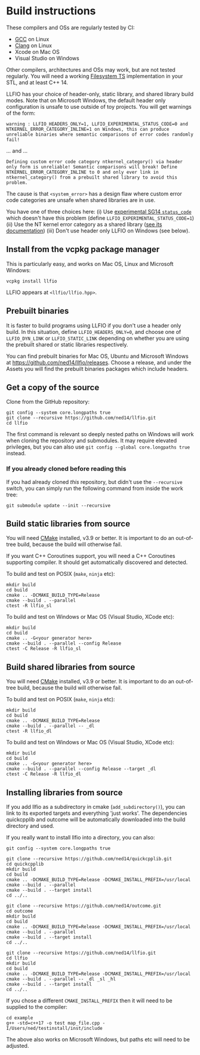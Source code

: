 # Build instructions

These compilers and OSs are regularly tested by CI:

- [GCC](https://gcc.gnu.org/) on Linux
- [Clang](https://clang.llvm.org/) on Linux
- Xcode on Mac OS
- Visual Studio on Windows

Other compilers, architectures and OSs may work, but are not tested regularly.
You will need a working [Filesystem TS](https://en.cppreference.com/w/cpp/experimental/fs)
implementation in your STL, and at least C++ 14.

LLFIO has your choice of header-only, static library, and shared library build modes.
Note that on Microsoft Windows, the default header only configuration is unsafe
to use outside of toy projects. You will get warnings of the form:

~~~
warning : LLFIO_HEADERS_ONLY=1, LLFIO_EXPERIMENTAL_STATUS_CODE=0 and NTKERNEL_ERROR_CATEGORY_INLINE=1 on Windows, this can produce unreliable binaries where semantic comparisons of error codes randomly fail!
~~~

... and ...

~~~
Defining custom error code category ntkernel_category() via header only form is unreliable! Semantic comparisons will break! Define NTKERNEL_ERROR_CATEGORY_INLINE to 0 and only ever link in ntkernel_category() from a prebuilt shared library to avoid this problem.
~~~

The cause is that `<system_error>` has a design flaw where custom error code categories
are unsafe when shared libraries are in use.

You have one of three choices here: (i) Use [experimental SG14 `status_code`](https://wg21.link/P1028)
which doesn't have this problem (define `LLFIO_EXPERIMENTAL_STATUS_CODE=1`)
(ii) Use the NT kernel error category as a shared library ([see its
documentation](https://github.com/ned14/ntkernel-error-category)) (iii)
Don't use header only LLFIO on Windows (see below).


## Install from the vcpkg package manager

This is particularly easy, and works on Mac OS, Linux and Microsoft Windows:

```
vcpkg install llfio
```

LLFIO appears at `<llfio/llfio.hpp>`.

## Prebuilt binaries

It is faster to build programs using LLFIO if you don't use a header only build.
In this situation, define `LLFIO_HEADERS_ONLY=0`, and choose one of `LLFIO_DYN_LINK`
or `LLFIO_STATIC_LINK` depending on whether you are using the prebuilt shared or
static libraries respectively.

You can find prebuilt binaries for Mac OS, Ubuntu and Microsoft Windows at
https://github.com/ned14/llfio/releases. Choose a release, and under the Assets
you will find the prebuilt binaries packages which include headers.

## Get a copy of the source

Clone from the GitHub repository:

~~~
git config --system core.longpaths true
git clone --recursive https://github.com/ned14/llfio.git
cd llfio
~~~

The first command is relevant so deeply nested paths on Windows will work when
cloning the repository and submodules. It may require elevated privileges, but
you can also use `git config --global core.longpaths true` instead.

### If you already cloned before reading this

If you had already cloned _this_ repository, but didn't use the `--recursive`
switch, you can simply run the following command from inside the work tree:

~~~
git submodule update --init --recursive
~~~

## Build static libraries from source

You will need [CMake](https://cmake.org/) installed, v3.9 or better. It is important to do an out-of-tree build, because the build will otherwise fail.

If you want C++ Coroutines support, you will need a C++ Coroutines supporting compiler. It should get automatically discovered and detected.

To build and test on POSIX (`make`, `ninja` etc):

~~~
mkdir build
cd build
cmake .. -DCMAKE_BUILD_TYPE=Release
cmake --build . --parallel
ctest -R llfio_sl
~~~

To build and test on Windows or Mac OS (Visual Studio, XCode etc):

~~~
mkdir build
cd build
cmake .. -G<your generator here>
cmake --build . --parallel --config Release
ctest -C Release -R llfio_sl
~~~

## Build shared libraries from source

You will need [CMake](https://cmake.org/) installed, v3.9 or better. It is important to do an out-of-tree build, because the build will otherwise fail.

To build and test on POSIX (`make`, `ninja` etc):

~~~
mkdir build
cd build
cmake .. -DCMAKE_BUILD_TYPE=Release
cmake --build . --parallel -- _dl
ctest -R llfio_dl
~~~

To build and test on Windows or Mac OS (Visual Studio, XCode etc):

~~~
mkdir build
cd build
cmake .. -G<your generator here>
cmake --build . --parallel --config Release --target _dl
ctest -C Release -R llfio_dl
~~~

## Installing libraries from source

If you add llfio as a subdirectory in cmake (`add_subdirectory()`),
you can link to its exported targets and everything 'just works'. The
dependencies quickcpplib and outcome will be automatically downloaded
into the build directory and used.

If you really want to install llfio into a directory, you can also:

~~~
git config --system core.longpaths true

git clone --recursive https://github.com/ned14/quickcpplib.git
cd quickcpplib
mkdir build
cd build
cmake .. -DCMAKE_BUILD_TYPE=Release -DCMAKE_INSTALL_PREFIX=/usr/local
cmake --build . --parallel
cmake --build . --target install
cd ../..

git clone --recursive https://github.com/ned14/outcome.git
cd outcome
mkdir build
cd build
cmake .. -DCMAKE_BUILD_TYPE=Release -DCMAKE_INSTALL_PREFIX=/usr/local
cmake --build . --parallel
cmake --build . --target install
cd ../..

git clone --recursive https://github.com/ned14/llfio.git
cd llfio
mkdir build
cd build
cmake .. -DCMAKE_BUILD_TYPE=Release -DCMAKE_INSTALL_PREFIX=/usr/local
cmake --build . --parallel -- _dl _sl _hl
cmake --build . --target install
cd ../..
~~~

If you chose a different `CMAKE_INSTALL_PREFIX` then it will need
to be supplied to the compiler:

~~~
cd example
g++ -std=c++17 -o test map_file.cpp -I/Users/ned/testinstall/inst/include
~~~

The above also works on Microsoft Windows, but paths etc will need to
be adjusted.
